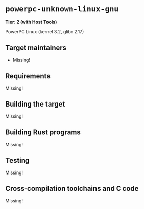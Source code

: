 # `powerpc-unknown-linux-gnu`

**Tier: 2 (with Host Tools)**

PowerPC Linux (kernel 3.2, glibc 2.17)

## Target maintainers

- Missing!

## Requirements

Missing!

## Building the target

Missing!

## Building Rust programs

Missing!

## Testing

Missing!

## Cross-compilation toolchains and C code

Missing!
